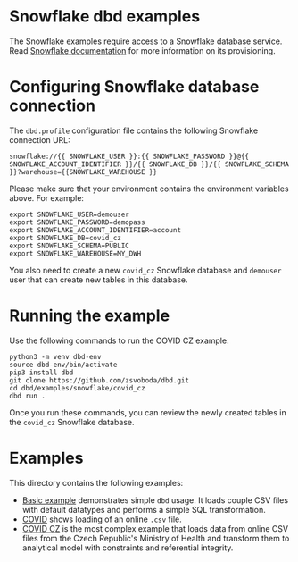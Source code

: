 # Snowflake dbd examples
The Snowflake examples require access to a Snowflake database service. 
Read [Snowflake documentation](https://signup.snowflake.com/) 
for more information on its provisioning.

# Configuring Snowflake database connection
The `dbd.profile` configuration file contains the following Snowflake connection URL:

`snowflake://{{ SNOWFLAKE_USER }}:{{ SNOWFLAKE_PASSWORD }}@{{ SNOWFLAKE_ACCOUNT_IDENTIFIER }}/{{ SNOWFLAKE_DB }}/{{ SNOWFLAKE_SCHEMA }}?warehouse={{SNOWFLAKE_WAREHOUSE }}`

Please make sure that your environment contains the environment variables above. For example:

```shell
export SNOWFLAKE_USER=demouser
export SNOWFLAKE_PASSWORD=demopass
export SNOWFLAKE_ACCOUNT_IDENTIFIER=account
export SNOWFLAKE_DB=covid_cz
export SNOWFLAKE_SCHEMA=PUBLIC
export SNOWFLAKE_WAREHOUSE=MY_DWH
```

You also need to create a new `covid_cz` Snowflake database and `demouser` user that can create new tables in this database.

# Running the example
Use the following commands to run the COVID CZ example:

```shell
python3 -m venv dbd-env
source dbd-env/bin/activate
pip3 install dbd
git clone https://github.com/zsvoboda/dbd.git
cd dbd/examples/snowflake/covid_cz
dbd run . 
```

Once you run these commands, you can review the newly created tables in the `covid_cz` Snowflake database.

# Examples

This directory contains the following examples:

* [Basic example](basic/README.md) demonstrates simple `dbd` usage. It loads couple CSV files with default datatypes and performs a simple SQL transformation.
* [COVID](covid/README.md) shows loading of an online `.csv` file.
* [COVID CZ](covid_cz/README.md) is the most complex example that loads data from online CSV files from the Czech Republic's Ministry of Health and transform them to analytical model with constraints and referential integrity.

